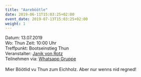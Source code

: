 ```yaml
---
title: "Aareböötle"
date: 2019-06-11T15:03:25+02:00
event_date: 2019-07-13T15:03:25+02:00
weight: 1
---
```


Datum: 13.07.2019  
Wo: Thun
Zeit: 10:00 Uhr  
Treffpunkt: Bootseinstieg Thun  
Veranstalter: [Janik von Rotz](https://wa.me/+41792656076)  
Teilnehmen via: [Whatsapp Gruppe](https://chat.whatsapp.com/D6vgdtYpfQ904jsI8nlr7c)  
<br>
Mier Böötlid vu Thun zum Eichholz. Aber nur wenns nid regned! 
